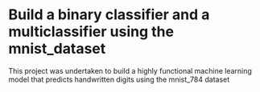 # Build a binary classifier and a multiclassifier using the mnist_dataset
 This project was undertaken to build a highly functional machine learning model that predicts handwritten digits using the mnist_784 dataset
